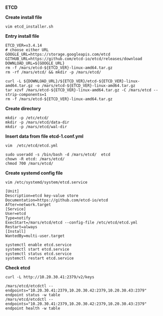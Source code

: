 
**ETCD**


**Create install file**
```
vim etcd_installer.sh
```

**Entry install file**
```
ETCD_VER=v3.4.14
# choose either URL
GOOGLE_URL=https://storage.googleapis.com/etcd
GITHUB_URL=https://github.com/etcd-io/etcd/releases/download
DOWNLOAD_URL=${GOOGLE_URL}
rm -f /mars/etcd-${ETCD_VER}-linux-amd64.tar.gz
rm -rf /mars/etcd/ && mkdir -p /mars/etcd/

curl -L ${DOWNLOAD_URL}/${ETCD_VER}/etcd-${ETCD_VER}-linux-amd64.tar.gz -o /mars/etcd-${ETCD_VER}-linux-amd64.tar.gz
tar xzvf /mars/etcd-${ETCD_VER}-linux-amd64.tar.gz -C /mars/etcd --strip-components=1
rm -f /mars/etcd-${ETCD_VER}-linux-amd64.tar.gz
```

**Create directory**
```
mkdir -p /etc/etcd/
mkdir -p /mars/etcd/data-dir
mkdir -p /mars/etcd/wal-dir
```
**Insert data from file etcd-1.conf.yml**
```
vim  /etc/etcd/etcd.yml
```
```
sudo useradd -s /bin/bash -d /mars/etcd/  etcd
chown -R etcd: /mars/etcd/
chmod 700 /mars/etcd/
```

**Create systemd config file**
```
vim /etc/systemd/system/etcd.service
```
```
[Unit]
Description=etcd key-value store
Documentation=https://github.com/etcd-io/etcd
After=network.target
[Service]
User=etcd
Type=notify
ExecStart=/mars/etcd/etcd --config-file /etc/etcd/etcd.yml
Restart=always
[Install]
WantedBy=multi-user.target
```
```
systemctl enable etcd.service
systemctl start etcd.service
systemctl status etcd.service
systemctl restart etcd.service
```

**Check etcd**
```
curl -L http://10.20.30.41:2379/v2/keys
```
```
/mars/etcd/etcdctl --endpoints="10.20.30.41:2379,10.20.30.42:2379,10.20.30.43:2379" endpoint status -w table
/mars/etcd/etcdctl --endpoints="10.20.30.41:2379,10.20.30.42:2379,10.20.30.43:2379" endpoint health -w table
```
